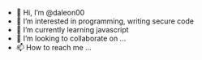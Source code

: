- 👋 Hi, I’m @daleon00
- 👀 I’m interested in programming, writing secure code
- 🌱 I’m currently learning javascript
- 💞️ I’m looking to collaborate on ...
- 📫 How to reach me ...

